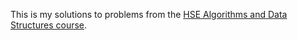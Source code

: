 This is my solutions to problems from the [HSE Algorithms and Data Structures course](https://www.hse.ru/en/ba/data/courses/835161155.html).
